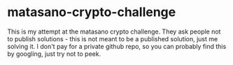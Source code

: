 # matasano-crypto-challenge

This is my attempt at the matasano crypto challenge.
They ask people not to publish solutions - this is
not meant to be a published solution, just me solving
it. I don't pay for a private github repo, so you can
probably find this by googling, just try not to peek.